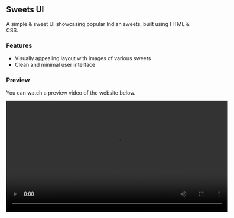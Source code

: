 ## Sweets UI

A simple & sweet UI showcasing popular Indian sweets, built using HTML & CSS.

### Features
- Visually appealing layout with images of various sweets
- Clean and minimal user interface


### Preview

You can watch a preview video of the website below.

<video src="Sweet_UI_Preview.mp4" controls width="600"></video>



